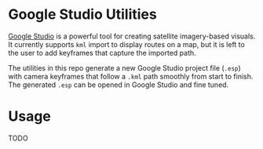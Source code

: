 # Google Studio Utilities

[Google Studio](https://) is a powerful tool for creating satellite imagery-based visuals. It currently supports `kml` import to display routes on a map, but it is left to the user to add keyframes that capture the imported path.

The utilities in this repo generate a new Google Studio project file (`.esp`) with camera keyframes that follow a `.kml` path smoothly from start to finish. The generated `.esp` can be opened in Google Studio and fine tuned.

# Usage

TODO
